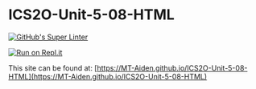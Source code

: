 # ICS2O-Unit-5-08-HTML

[![GitHub's Super Linter](https://github.com/MT-Aiden/ICS2O-Unit-5-08-HTML/workflows/GitHub's%20Super%20Linter/badge.svg)](https://github.com/MT-Aiden/ICS2O-Unit-5-08-HTML/actions)

[![Run on Repl.it](https://repl.it/badge/github/MT-Aiden/ICS2O-Unit-5-08-HTML)](https://repl.it/github/MT-Aiden/ICS2O-Unit-5-08-HTML)

This site can be found at: [https://MT-Aiden.github.io/ICS2O-Unit-5-08-HTML](https://MT-Aiden.github.io/ICS2O-Unit-5-08-HTML)
